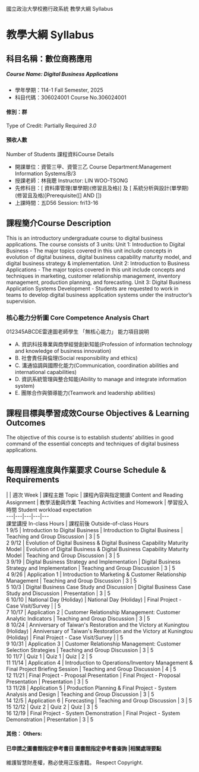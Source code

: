 國立政治大學校務行政系統 教學大綱 Syllabus
# 教學大綱 Syllabus
##  科目名稱：數位商務應用
#####  Course Name: Digital Business Applications
  * 學年學期：114-1 Fall Semester, 2025 
  * 科目代碼：306024001 Course No.306024001
#### 修別：群
Type of Credit: Partially Required 
_3.0_
#### 預收人數
Number of Students
課程資料Course Details
  * 開課單位：資管三甲、資管三乙 Course Department:Management Information Systems/B/3 
  * 授課老師：林我聰 Instructor: LIN WOO-TSONG 
  * 先修科目：[ 資料庫管理(單學期)(修習且及格)] 及 [ 系統分析與設計(單學期)(修習且及格)]Prerequisite([] AND [])
  * 上課時間：五D56 Session: fri13-16
##  課程簡介Course Description
This is an introductory undergraduate course to digital business applications. The course consists of 3 units:
Unit 1: Introduction to Digital Business - The major topics covered in this unit include concepts in evolution of digital business, digital business capability maturity model, and digital business strategy & implementation.
Unit 2: Introduction to Business Applications - The major topics covered in this unit include concepts and techniques in marketing, customer relationship management, inventory management, production planning, and forecasting.
Unit 3: Digital Business Application Systems Development - Students are requested to work in teams to develop digital business application systems under the instructor’s supervision.
###  核心能力分析圖 Core Competence Analysis Chart
012345ABCDE雷達圖老師學生
「無核心能力」 
能力項目說明
  * A. 資訊科技專業與商學經營創新知能(Profession of information technology and knowledge of business innovation)
  * B. 社會責任與倫理(Social responsibility and ethics)
  * C. 溝通協調與國際化能力(Communication, coordination abilities and international capabilities)
  * D. 資訊系統管理與整合知能(Ability to manage and integrate information system)
  * E. 團隊合作與領導能力(Teamwork and leadership abilities)
##  課程目標與學習成效Course Objectives & Learning Outcomes 
The objective of this course is to establish students’ abilities in good command of the essential concepts and techniques of digital business applications.
##  每周課程進度與作業要求 Course Schedule & Requirements
|  |  週次 Week |  課程主題 Topic |  課程內容與指定閱讀 Content and Reading Assignment |  教學活動與作業 Teaching Activities and Homework |  學習投入時間 Student workload expectation  
---|---|---|---|---  
課堂講授 In-class Hours |  課程前後 Outside-of-class Hours  
1 9/5 |  Introduction to Digital Business |  Introduction to Digital Business |  Teaching and Group Discussion |  3 |  5  
2 9/12 |  Evolution of Digital Business & Digital Business Capability Maturity Model |  Evolution of Digital Business & Digital Business Capability Maturity Model |  Teaching and Group Discussion |  3 |  5  
3 9/19 |  Digital Business Strategy and Implementation |  Digital Business Strategy and Implementation |  Teaching and Group Discussion |  3 |  5  
4 9/26 |  Application 1 |  Introduction to Marketing & Customer Relationship Management |  Teaching and Group Discussion |  3 |  5  
5 10/3 |  Digital Business Case Study and Discussion |  Digital Business Case Study and Discussion |  Presentation |  3 |  5  
6 10/10 |  National Day (Holiday) |  National Day (Holiday) |  Final Project - Case Visit/Survey |  |  5  
7 10/17 |  Application 2 |  Customer Relationship Management: Customer Analytic Indicators |  Teaching and Group Discussion |  3 |  5  
8 10/24 |  Anniversary of Taiwan's Restoration and the Victory at Kuningtou (Holiday) |  Anniversary of Taiwan's Restoration and the Victory at Kuningtou (Holiday) |  Final Project - Case Visit/Survey |  |  5  
9 10/31 |  Application 3 |  Customer Relationship Management: Customer Selection Strategies |  Teaching and Group Discussion |  3 |  5  
10 11/7 |  Quiz 1 |  Quiz 1 |  Quiz |  2 |  5  
11 11/14 |  Application 4 |  Introduction to Operations/Inventory Management & Final Project Briefing Session |  Teaching and Group Discussion |  4 |  5  
12 11/21 |  Final Project - Proposal Presentation |  Final Project - Proposal Presentation |  Presentation |  3 |  5  
13 11/28 |  Application 5 |  Production Planning & Final Project - System Analysis and Design |  Teaching and Group Discussion |  3 |  5  
14 12/5 |  Application 6 |  Forecasting |  Teaching and Group Discussion |  3 |  5  
15 12/12 |  Quiz 2 |  Quiz 2 |  Quiz |  3 |  5  
16 12/19 |  Final Project - System Demonstration |  Final Project -  System Demonstration |  Presentation |  3 |  5  
####  其他： Others:
####  已申請之圖書館指定參考書目  圖書館指定參考書查詢 |相關處理要點
維護智慧財產權，務必使用正版書籍。 Respect Copyright.